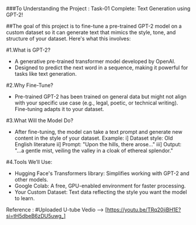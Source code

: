 ###To Understanding the Project : Task-01 Complete: Text Generation using GPT-2! 

##The goal of this project is to fine-tune a pre-trained GPT-2 model on a custom dataset so it can generate text that mimics the style, tone, and structure of your dataset. Here's what this involves:

#1.What is GPT-2?
* A generative pre-trained transformer model developed by OpenAI.
* Designed to predict the next word in a sequence, making it powerful for tasks like text generation.

#2.Why Fine-Tune?
* Pre-trained GPT-2 has been trained on general data but might not align with your specific use case (e.g., legal, poetic, or technical writing). Fine-tuning adapts it to your dataset.

#3.What Will the Model Do?
* After fine-tuning, the model can take a text prompt and generate new content in the style of your dataset.
  Example:
    i]   Dataset style: Old English literature
    ii]  Prompt: "Upon the hills, there arose..."
    iii] Output: "...a gentle mist, veiling the valley in a cloak of ethereal splendor."

#4.Tools We’ll Use:
* Hugging Face's Transformers library: Simplifies working with GPT-2 and other models.
* Google Colab: A free, GPU-enabled environment for faster processing.
* Your Custom Dataset: Text data reflecting the style you want the model to learn.

Reference :
#Uploaded U-tube Vedio --> [https://youtu.be/TRq20jiBH1E?si=tH5dbeB6zDU5uwg_] 
